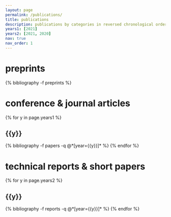 ```yaml
---
layout: page
permalink: /publications/
title: publications
description: publications by categories in reversed chronological order. * denotes equal contribution.
years1: [2021]
years2: [2021, 2020]
nav: true
nav_order: 1
---
```

<!-- _pages/publications.md -->
<div class="publications">

<h1>preprints</h1>

{% bibliography -f preprints %}

<h1>conference &amp; journal articles</h1>

{% for y in page.years1 %}
  <h2 class="year">{{y}}</h2>
  {% bibliography -f papers -q @*[year={{y}}]* %}
{% endfor %}

<h1>technical reports &amp; short papers</h1>

{% for y in page.years2 %}
  <h2 class="year">{{y}}</h2>
  {% bibliography -f reports -q @*[year={{y}}]* %}
{% endfor %}

</div>
